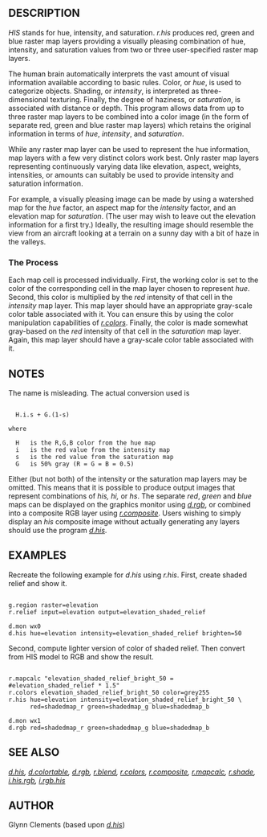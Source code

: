 
## DESCRIPTION

*HIS* stands for hue, intensity, and saturation.
*r.his* produces red, green and blue raster map layers
providing a visually pleasing combination of hue,
intensity, and saturation values from two or three
user-specified raster map layers.

The human brain automatically interprets the vast amount of
visual information available according to basic rules.
Color, or *hue*, is used to categorize objects.
Shading, or *intensity*, is interpreted as
three-dimensional texturing. Finally, the degree of
haziness, or *saturation*, is associated with
distance or depth. This program allows data from up to
three raster map layers to be combined into a color image
(in the form of separate red, green and blue raster map
layers) which retains the original information in terms of
*hue*, *intensity*, and *saturation*.

While any raster map layer can be used to represent the hue
information, map layers with a few very distinct colors
work best. Only raster map layers representing
continuously varying data like elevation, aspect, weights,
intensities, or amounts can suitably be used to provide
intensity and saturation information.

For example, a visually pleasing image can be made by using
a watershed map for the *hue* factor, an aspect map
for the *intensity* factor, and an elevation map for
*saturation*. (The user may wish to leave out the
elevation information for a first try.) Ideally, the
resulting image should resemble the view from an aircraft
looking at a terrain on a sunny day with a bit of haze in
the valleys.

### The Process

Each map cell is processed individually. First, the working
color is set to the color of the corresponding cell in the
map layer chosen to represent *hue*. Second, this
color is multiplied by the *red* intensity of that
cell in the *intensity* map layer. This map layer
should have an appropriate gray-scale color table
associated with it. You can ensure this by using the color
manipulation capabilities of
*[r.colors](r.colors.html)*.
Finally, the color is made somewhat gray-based on the
*red* intensity of that cell in the
*saturation* map layer. Again, this map layer
should have a gray-scale color table associated with it.

## NOTES

The name is misleading. The actual conversion used is

```

  H.i.s + G.(1-s)

where

  H   is the R,G,B color from the hue map
  i   is the red value from the intensity map
  s   is the red value from the saturation map
  G   is 50% gray (R = G = B = 0.5)

```

Either (but not both) of the intensity or the saturation
map layers may be omitted. This means that it is possible
to produce output images that represent combinations of
*his, hi,* or *hs*.
The separate *red*, *green* and *blue*
maps can be displayed on the graphics monitor using
*[d.rgb](d.rgb.html)*, or combined into
a composite RGB layer using
*[r.composite](r.composite.html)*.
Users wishing to simply display an *his* composite
image without actually generating any layers should use the
program *[d.his](d.his.html)*.

## EXAMPLES

Recreate the following example for *d.his* using *r.his*.
First, create shaded relief and show it.

```

g.region raster=elevation
r.relief input=elevation output=elevation_shaded_relief

d.mon wx0
d.his hue=elevation intensity=elevation_shaded_relief brighten=50

```

Second, compute lighter version of color of shaded relief.
Then convert from HIS model to RGB and show the result.

```

r.mapcalc "elevation_shaded_relief_bright_50 = #elevation_shaded_relief * 1.5"
r.colors elevation_shaded_relief_bright_50 color=grey255
r.his hue=elevation intensity=elevation_shaded_relief_bright_50 \
      red=shadedmap_r green=shadedmap_g blue=shadedmap_b

d.mon wx1
d.rgb red=shadedmap_r green=shadedmap_g blue=shadedmap_b

```

## SEE ALSO

*[d.his](d.his.html),
[d.colortable](d.colortable.html),
[d.rgb](d.rgb.html),
[r.blend](r.blend.html),
[r.colors](r.colors.html),
[r.composite](r.composite.html),
[r.mapcalc](r.mapcalc.html),
[r.shade](r.shade.html),
[i.his.rgb](i.his.rgb.html),
[i.rgb.his](i.rgb.his.html)*

## AUTHOR

Glynn Clements (based upon *[d.his](d.his.html)*)
